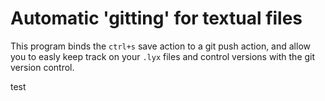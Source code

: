 # Automatic 'gitting' for textual files
This program binds the `ctrl+s` save action to a git push action, and allow you to easly keep track on your `.lyx` files and control versions with the git version control.

test